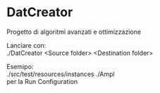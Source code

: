 # DatCreator
Progetto di algoritmi avanzati e ottimizzazione

<p>Lanciare con: <br>
    ./DatCreator &lt;Source folder> &lt;Destination folder>
</p>
<p>Esemipo: <br>
    ./src/test/resources/instances ./Ampl <br>
    per la Run Configuration
</p>